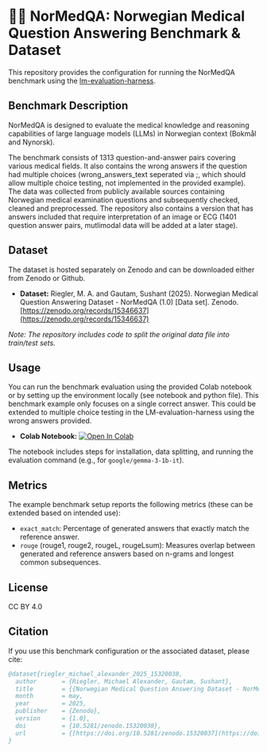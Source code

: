 # 👩‍⚕️ NorMedQA: Norwegian Medical Question Answering Benchmark & Dataset

This repository provides the configuration for running the NorMedQA benchmark using the [lm-evaluation-harness](https://github.com/EleutherAI/lm-evaluation-harness).

## Benchmark Description

NorMedQA is designed to evaluate the medical knowledge and reasoning capabilities of large language models (LLMs) in Norwegian context (Bokmål and Nynorsk).

The benchmark consists of 1313 question-and-answer pairs covering various medical fields. It also contains the wrong answers if the question had multiple choices (wrong_answers_text seperated via ;, which should allow multiple choice testing, not implemented in the provided example). The data was collected from publicly available sources containing Norwegian medical examination questions and subsequently checked, cleaned and preprocessed. The repository also contains a version that has answers included that require interpretation of an image or ECG (1401 question answer pairs, mutlimodal data will be added at a later stage).

## Dataset

The dataset is hosted separately on Zenodo and can be downloaded either from Zenodo or Github.

* **Dataset:** Riegler, M. A. and Gautam, Sushant (2025). Norwegian Medical Question Answering Dataset - NorMedQA (1.0) [Data set]. Zenodo. [https://zenodo.org/records/15346637](https://zenodo.org/records/15346637)

*Note: The repository includes code to split the original data file into train/test sets.*

## Usage

You can run the benchmark evaluation using the provided Colab notebook or by setting up the environment locally (see notebook and python file). This benchmark example only focuses on a single correct answer. This could be extended to multiple choice testing in the LM-evaluation-harness using the wrong answers provided.

* **Colab Notebook:** [![Open In Colab](https://colab.research.google.com/assets/colab-badge.svg)](https://colab.research.google.com/drive/1sDYReWYdt-3vYiAibqAohrAqTBD7aJHr?usp=sharing)

The notebook includes steps for installation, data splitting, and running the evaluation command (e.g., for `google/gemma-3-1b-it`).

## Metrics

The example benchmark setup reports the following metrics (these can be extended based on intended use):

* `exact_match`: Percentage of generated answers that exactly match the reference answer.
* `rouge` (rouge1, rouge2, rougeL, rougeLsum): Measures overlap between generated and reference answers based on n-grams and longest common subsequences.

## License

CC BY 4.0

## Citation

If you use this benchmark configuration or the associated dataset, please cite:

```bibtex
@dataset{riegler_michael_alexander_2025_15320038,
  author       = {Riegler, Michael Alexander, Gautam, Sushant},
  title        = {{Norwegian Medical Question Answering Dataset - NorMedQA}},
  month        = may,
  year         = 2025,
  publisher    = {Zenodo},
  version      = {1.0},
  doi          = {10.5281/zenodo.15320038},
  url          = {[https://doi.org/10.5281/zenodo.15320037](https://doi.org/10.5281/zenodo.15320037)}
}
